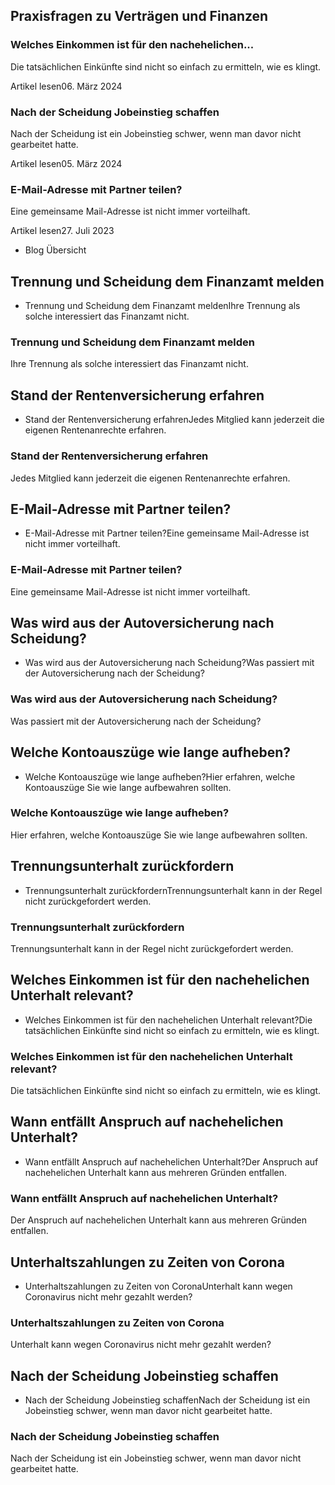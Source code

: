 ## Praxisfragen zu Verträgen und Finanzen

### Welches Einkommen ist für den nachehelichen...

Die tatsächlichen Einkünfte sind nicht so einfach zu ermitteln, wie es klingt.

Artikel lesen06. März 2024

### Nach der Scheidung Jobeinstieg schaffen

Nach der Scheidung ist ein Jobeinstieg schwer, wenn man davor nicht gearbeitet hatte.

Artikel lesen05. März 2024

### E-Mail-Adresse mit Partner teilen?

Eine gemeinsame Mail-Adresse ist nicht immer vorteilhaft.

Artikel lesen27. Juli 2023

- Blog Übersicht

## Trennung und Scheidung dem Finanzamt melden

- Trennung und Scheidung dem Finanzamt meldenIhre Trennung als solche interessiert das Finanzamt nicht.

### Trennung und Scheidung dem Finanzamt melden

Ihre Trennung als solche interessiert das Finanzamt nicht.

## Stand der Rentenversicherung erfahren

- Stand der Rentenversicherung erfahrenJedes Mitglied kann jederzeit die eigenen Rentenanrechte erfahren.

### Stand der Rentenversicherung erfahren

Jedes Mitglied kann jederzeit die eigenen Rentenanrechte erfahren.

## E-Mail-Adresse mit Partner teilen?

- E-Mail-Adresse mit Partner teilen?Eine gemeinsame Mail-Adresse ist nicht immer vorteilhaft.

### E-Mail-Adresse mit Partner teilen?

Eine gemeinsame Mail-Adresse ist nicht immer vorteilhaft.

## Was wird aus der Autoversicherung nach Scheidung?

- Was wird aus der Autoversicherung nach Scheidung?Was passiert mit der Autoversicherung nach der Scheidung?

### Was wird aus der Autoversicherung nach Scheidung?

Was passiert mit der Autoversicherung nach der Scheidung?

## Welche Kontoauszüge wie lange aufheben?

- Welche Kontoauszüge wie lange aufheben?Hier erfahren, welche Kontoauszüge Sie wie lange aufbewahren sollten.

### Welche Kontoauszüge wie lange aufheben?

Hier erfahren, welche Kontoauszüge Sie wie lange aufbewahren sollten.

## Trennungsunterhalt zurückfordern

- Trennungsunterhalt zurückfordernTrennungsunterhalt kann in der Regel nicht zurückgefordert werden.

### Trennungsunterhalt zurückfordern

Trennungsunterhalt kann in der Regel nicht zurückgefordert werden.

## Welches Einkommen ist für den nachehelichen Unterhalt relevant?

- Welches Einkommen ist für den nachehelichen Unterhalt relevant?Die tatsächlichen Einkünfte sind nicht so einfach zu ermitteln, wie es klingt.

### Welches Einkommen ist für den nachehelichen Unterhalt relevant?

Die tatsächlichen Einkünfte sind nicht so einfach zu ermitteln, wie es klingt.

## Wann entfällt Anspruch auf nachehelichen Unterhalt?

- Wann entfällt Anspruch auf nachehelichen Unterhalt?Der Anspruch auf nachehelichen Unterhalt kann aus mehreren Gründen entfallen.

### Wann entfällt Anspruch auf nachehelichen Unterhalt?

Der Anspruch auf nachehelichen Unterhalt kann aus mehreren Gründen entfallen.

## Unterhaltszahlungen zu Zeiten von Corona

- Unterhaltszahlungen zu Zeiten von CoronaUnterhalt kann wegen Coronavirus nicht mehr gezahlt werden?

### Unterhaltszahlungen zu Zeiten von Corona

Unterhalt kann wegen Coronavirus nicht mehr gezahlt werden?

## Nach der Scheidung Jobeinstieg schaffen

- Nach der Scheidung Jobeinstieg schaffenNach der Scheidung ist ein Jobeinstieg schwer, wenn man davor nicht gearbeitet hatte.

### Nach der Scheidung Jobeinstieg schaffen

Nach der Scheidung ist ein Jobeinstieg schwer, wenn man davor nicht gearbeitet hatte.